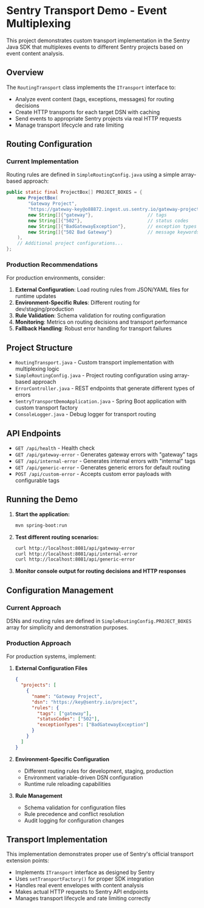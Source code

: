 # Sentry Transport Demo - Event Multiplexing

This project demonstrates custom transport implementation in the Sentry Java SDK that multiplexes events to different Sentry projects based on event content analysis.

## Overview

The `RoutingTransport` class implements the `ITransport` interface to:
- Analyze event content (tags, exceptions, messages) for routing decisions
- Create HTTP transports for each target DSN with caching
- Send events to appropriate Sentry projects via real HTTP requests
- Manage transport lifecycle and rate limiting

## Routing Configuration

### Current Implementation
Routing rules are defined in `SimpleRoutingConfig.java` using a simple array-based approach:

```java
public static final ProjectBox[] PROJECT_BOXES = {
    new ProjectBox(
        "Gateway Project",
        "https://gateway-key@o88872.ingest.us.sentry.io/gateway-project-id",
        new String[]{"gateway"},                    // tags
        new String[]{"502"},                        // status codes
        new String[]{"BadGatewayException"},        // exception types
        new String[]{"502 Bad Gateway"}             // message keywords
    ),
    // Additional project configurations...
};
```

### Production Recommendations
For production environments, consider:

1. **External Configuration**: Load routing rules from JSON/YAML files for runtime updates
2. **Environment-Specific Rules**: Different routing for dev/staging/production
3. **Rule Validation**: Schema validation for routing configuration
4. **Monitoring**: Metrics on routing decisions and transport performance
5. **Fallback Handling**: Robust error handling for transport failures

## Project Structure

- `RoutingTransport.java` - Custom transport implementation with multiplexing logic
- `SimpleRoutingConfig.java` - Project routing configuration using array-based approach
- `ErrorController.java` - REST endpoints that generate different types of errors
- `SentryTransportDemoApplication.java` - Spring Boot application with custom transport factory
- `ConsoleLogger.java` - Debug logger for transport routing

## API Endpoints

- `GET /api/health` - Health check
- `GET /api/gateway-error` - Generates gateway errors with "gateway" tags
- `GET /api/internal-error` - Generates internal errors with "internal" tags
- `GET /api/generic-error` - Generates generic errors for default routing
- `POST /api/custom-error` - Accepts custom error payloads with configurable tags

## Running the Demo

1. **Start the application:**
   ```bash
   mvn spring-boot:run
   ```

2. **Test different routing scenarios:**
   ```bash
   curl http://localhost:8081/api/gateway-error
   curl http://localhost:8081/api/internal-error
   curl http://localhost:8081/api/generic-error
   ```

3. **Monitor console output for routing decisions and HTTP responses**

## Configuration Management

### Current Approach
DSNs and routing rules are defined in `SimpleRoutingConfig.PROJECT_BOXES` array for simplicity and demonstration purposes.

### Production Approach
For production systems, implement:

1. **External Configuration Files**
   ```json
   {
     "projects": [
       {
         "name": "Gateway Project",
         "dsn": "https://key@sentry.io/project",
         "rules": {
           "tags": ["gateway"],
           "statusCodes": ["502"],
           "exceptionTypes": ["BadGatewayException"]
         }
       }
     ]
   }
   ```

2. **Environment-Specific Configuration**
   - Different routing rules for development, staging, production
   - Environment variable-driven DSN configuration
   - Runtime rule reloading capabilities

3. **Rule Management**
   - Schema validation for configuration files
   - Rule precedence and conflict resolution
   - Audit logging for configuration changes

## Transport Implementation

This implementation demonstrates proper use of Sentry's official transport extension points:
- Implements `ITransport` interface as designed by Sentry
- Uses `setTransportFactory()` for proper SDK integration
- Handles real event envelopes with content analysis
- Makes actual HTTP requests to Sentry API endpoints
- Manages transport lifecycle and rate limiting correctly

